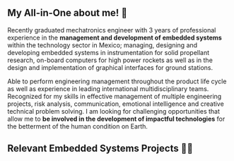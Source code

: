 ## My All-in-One about me! 🐉

Recently graduated mechatronics engineer with 3 years of professional experience in the **management and development of embedded systems** within the technology sector in Mexico; managing, designing and developing embedded systems in instrumentation for solid propellant research, on-board computers for high power rockets as well as in the design and implementation of graphical interfaces for ground stations.

Able to perform engineering management throughout the product life cycle as well as experience in leading international multidisciplinary teams. Recognized for my skills in effective management of multiple engineering projects, risk analysis, communication, emotional intelligence and creative technical problem solving. I am looking for challenging opportunities that allow me to **be involved in the development of impactful technologies** for the betterment of the human condition on Earth.

## Relevant Embedded Systems Projects 👨‍💻





<!--
**Neonauta/Neonauta** is a ✨ _special_ ✨ repository because its `README.md` (this file) appears on your GitHub profile.

Here are some ideas to get you started:

- 🔭 I’m currently working on ...
- 🌱 I’m currently learning ...
- 👯 I’m looking to collaborate on ...
- 🤔 I’m looking for help with ...
- 💬 Ask me about ...
- 📫 How to reach me: ...
- 😄 Pronouns: ...
- ⚡ Fun fact: ...
-->
